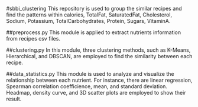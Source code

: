 #sbbi_clustering
This repository is used to group the similar recipes and find the patterns within calories, TotalFat, SaturatedFat, Cholesterol, Sodium, Potassium, TotalCarbohydrates, Protein, Sugars, VitaminA. 

##preprocess.py
This module is applied to extract nutrients information from recipes csv files. 

##clustering.py
In this module, three clustering methods, such as K-Means, Hierarchical, and DBSCAN, are employed to find the similarity between each recipe.

##data_statistics.py
This module is used to analyze and visualize the relationship between each nutrient. For instance, there are linear regression, Spearman correlation coefficience, mean, and standard deviation. Headmap, density curve, and 3D scatter plots are employed to show their result.
